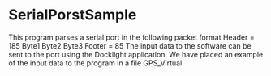 # SerialPorstSample
This program parses a serial port in the following packet format 
Header = 185
Byte1 
Byte2 
Byte3 
Footer = 85 
The input data to the software can be sent to the port using the Docklight application. We have placed an example of the input data to the program in a file GPS_Virtual.    
